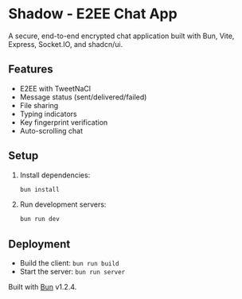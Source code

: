 # Shadow - E2EE Chat App

A secure, end-to-end encrypted chat application built with Bun, Vite, Express, Socket.IO, and shadcn/ui.

## Features

- E2EE with TweetNaCl
- Message status (sent/delivered/failed)
- File sharing
- Typing indicators
- Key fingerprint verification
- Auto-scrolling chat

## Setup

1. Install dependencies:
   ```bash
   bun install
   ```
2. Run development servers:
   ```bash
   bun run dev
   ```

## Deployment

- Build the client: `bun run build`
- Start the server: `bun run server`

Built with [Bun](https://bun.sh) v1.2.4.
